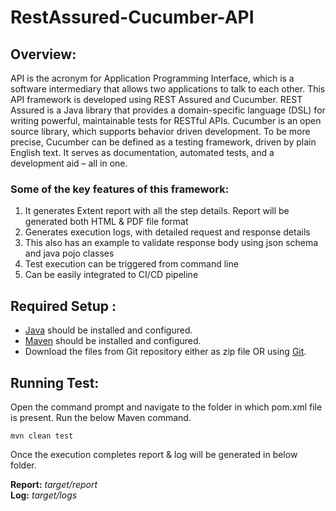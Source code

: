 # RestAssured-Cucumber-API

## **Overview:**
API is the acronym for Application Programming Interface, which is a software intermediary that allows two applications to talk to each other.  This API framework is developed using REST Assured and Cucumber.  REST Assured is a Java library that provides a domain-specific language (DSL) for writing powerful, maintainable tests for RESTful APIs. Cucumber is an open source library, which supports behavior driven development. To be more precise, Cucumber can be defined as a testing framework, driven by plain English text. It serves as documentation, automated tests, and a development aid – all in one.


### **Some of the key features of this framework:**

1. It generates Extent report with all the step details. Report will be generated both HTML & PDF file format
2. Generates execution logs, with detailed request and response details
3. This also has an example to validate response body using json schema and java pojo classes
4. Test execution can be triggered from command line
5. Can be easily integrated to CI/CD pipeline

## **Required Setup :**

- [Java](https://www.theserverside.com/blog/Coffee-Talk-Java-News-Stories-and-Opinions/How-to-install-Java-21) should be installed and configured.
- [Maven](https://mkyong.com/maven/how-to-install-maven-in-windows/) should be installed and configured.
- Download the files from Git repository either as zip file OR using [Git](https://phoenixnap.com/kb/how-to-install-git-windows).

## **Running Test:**

Open the command prompt and navigate to the folder in which pom.xml file is present.
Run the below Maven command.

    mvn clean test


Once the execution completes report & log will be generated in below folder.

**Report:** 		*target/report*<br>
**Log:** 		*target/logs*